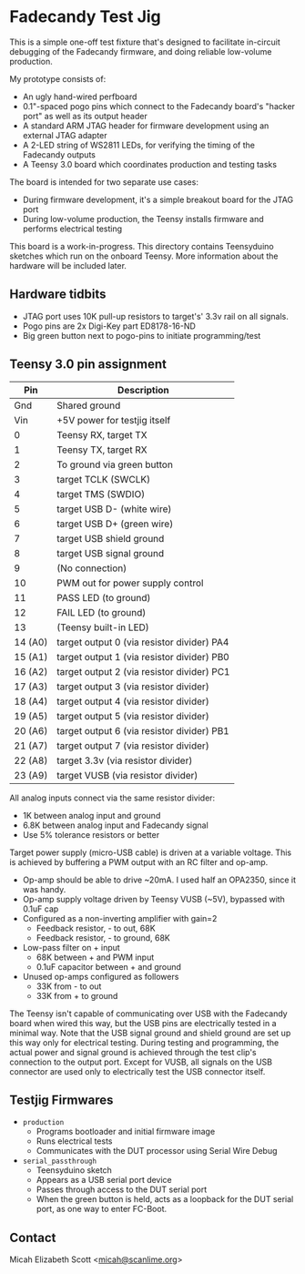 Fadecandy Test Jig
==================

This is a simple one-off test fixture that's designed to facilitate in-circuit debugging of the Fadecandy firmware, and doing reliable low-volume production.

My prototype consists of:

* An ugly hand-wired perfboard
* 0.1"-spaced pogo pins which connect to the Fadecandy board's "hacker port" as well as its output header
* A standard ARM JTAG header for firmware development using an external JTAG adapter
* A 2-LED string of WS2811 LEDs, for verifying the timing of the Fadecandy outputs
* A Teensy 3.0 board which coordinates production and testing tasks

The board is intended for two separate use cases:

* During firmware development, it's a simple breakout board for the JTAG port
* During low-volume production, the Teensy installs firmware and performs electrical testing

This board is a work-in-progress. This directory contains Teensyduino sketches which run on the onboard Teensy. More information about the hardware will be included later.

Hardware tidbits
----------------

* JTAG port uses 10K pull-up resistors to target's' 3.3v rail on all signals.
* Pogo pins are 2x Digi-Key part ED8178-16-ND
* Big green button next to pogo-pins to initiate programming/test

Teensy 3.0 pin assignment
-------------------------

Pin      | Description
-------- | ----------------------------------
Gnd      | Shared ground
Vin      | +5V power for testjig itself
0        | Teensy RX, target TX
1        | Teensy TX, target RX
2        | To ground via green button
3        | target TCLK (SWCLK)
4        | target TMS (SWDIO)
5        | target USB D- (white wire)
6        | target USB D+ (green wire)
7        | target USB shield ground
8        | target USB signal ground
9        | (No connection)
10       | PWM out for power supply control
11       | PASS LED (to ground)
12       | FAIL LED (to ground)
13       | (Teensy built-in LED)
14 (A0)  | target output 0 (via resistor divider) PA4
15 (A1)  | target output 1 (via resistor divider) PB0
16 (A2)  | target output 2 (via resistor divider) PC1
17 (A3)  | target output 3 (via resistor divider)
18 (A4)  | target output 4 (via resistor divider)
19 (A5)  | target output 5 (via resistor divider)
20 (A6)  | target output 6 (via resistor divider) PB1
21 (A7)  | target output 7 (via resistor divider)
22 (A8)  | target 3.3v     (via resistor divider)
23 (A9)  | target VUSB     (via resistor divider)

All analog inputs connect via the same resistor divider:

* 1K between analog input and ground
* 6.8K between analog input and Fadecandy signal
* Use 5% tolerance resistors or better

Target power supply (micro-USB cable) is driven at a variable voltage. This is achieved by buffering a PWM output with an RC filter and op-amp.

* Op-amp should be able to drive ~20mA. I used half an OPA2350, since it was handy.
* Op-amp supply voltage driven by Teensy VUSB (~5V), bypassed with 0.1uF cap
* Configured as a non-inverting amplifier with gain=2
  * Feedback resistor, - to out, 68K
  * Feedback resistor, - to ground, 68K
* Low-pass filter on + input
  * 68K between + and PWM input
  * 0.1uF capacitor between + and ground
* Unused op-amps configured as followers
  * 33K from - to out
  * 33K from + to ground

The Teensy isn't capable of communicating over USB with the Fadecandy board when wired this way, but the USB pins are electrically tested in a minimal way. Note that the USB signal ground and shield ground are set up this way only for electrical testing. During testing and programming, the actual power and signal ground is achieved through the test clip's connection to the output port. Except for VUSB, all signals on the USB connector are used only to electrically test the USB connector itself.

Testjig Firmwares
-----------------

* `production`
	* Programs bootloader and initial firmware image
	* Runs electrical tests
	* Communicates with the DUT processor using Serial Wire Debug
* `serial_passthrough`
	* Teensyduino sketch
    * Appears as a USB serial port device
	* Passes through access to the DUT serial port
	* When the green button is held, acts as a loopback for the DUT serial port, as one way to enter FC-Boot.

Contact
-------

Micah Elizabeth Scott <<micah@scanlime.org>>